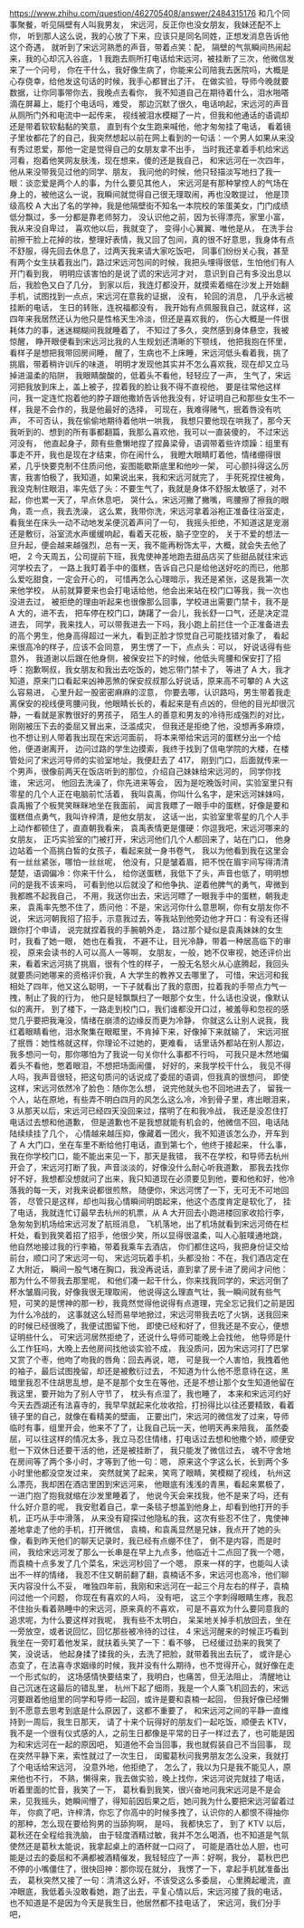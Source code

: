 https://www.zhihu.com/question/462705408/answer/2484315176
和几个同事聚餐，听见隔壁有人叫我男友，
宋远河，反正你也没女朋友，我妹还配不上你，
听到那人这么说，我的心放了下来，应该只是同名同姓，正想发消息告诉他这个奇遇，
就听到了宋远河熟悉的声音，带着点笑：配，
隔壁的气氛瞬间热闹起来，我的心却沉入谷底，
1
我跑去厕所打电话给宋远河，被挂断了三次，他微信发来了一个问号，
你在干什么，我好像生病了，你能来公司陪我去医院吗，大概是心存侥幸，给他发这句话的时候，我手心都冒出了汗，
在做实验，导师今晚就要数据，让你同事带你去，我晚点去看你，
我不知道自己在期待着什么，泪水啪嗒滴在屏幕上，能打个电话吗，难受，
那边沉默了很久，电话响起，宋远河的声音从厕所门外和电流中一起传来，
视线被泪水模糊了一片，但我和他通话的语调却还是带着软软黏黏的笑意，
直到有个女生跑来喊他，他才匆匆挂了电话，
看着镜子里妆都花了的自己，我突然想起以前在网上看到的一句话：一个男人如果从来没有秀过恩爱，那他一定是觉得自己的女朋友拿不出手，
当时我还拿着手机给宋远河看，抱着他笑网友肤浅，现在想来，傻的还是我自己，
和宋远河在一次四年，他从来没带我见过他的同学、朋友，
我问他的时候，他只轻描淡写地扫了我一眼：谈恋爱是两个人的事，为什么要见其他人，
宋远河是有那种掌控人的气场在身上的，被他这么一说，我瞬间就觉得自己很无理取闹，再也没敢提过，
他是顶级高校 A 大出了名的学神，我是他隔壁街不知名一本院校的笨蛋美女，门门成绩低分飘过，多一分都是靠老师努力，
没认识他之前，因为长得漂亮，家里小富，我从来没自卑过，
喜欢他以后，我就变了，
变得小心翼翼、唯他是从，
在洗手台前擦干脸上花掉的妆，整理好表情，我又回了包间，真的很不好意思，我身体有点不舒服，得先回去休息了，过两天我来请大家吃饭吧，
同事们纷纷关心我，甚至有两个女生扶着我出门，路过宋远河包间的时候，我把头埋得很低，生怕他们有人开门看到我，
明明应该害怕的是说了谎的宋远河才对，
意识到自己有多没出息以后，我脸色又白了几分，
到家以后，我连灯都没开，就摸索着缩在沙发上开始翻手机，试图找到一点点，宋远河在意我的证据，
没有，
轮回的消息，
几乎永远被挂断的电话，
生日的转账，连祝福都没有，
我开始有点佩服我自己，就这样，这四年来我居然还认为他只是性格天生冷淡，但还是喜欢我的，
伤心大概是一件很耗体力的事，迷迷糊糊间我就睡着了，
不知过了多久，突然感到身体悬空，我被惊醒，
睁开眼便看到宋远河比我的人生规划还清晰的下颚线，
他把我抱在怀里，看样子是想把我带回房间睡，
醒了，生病也不上床睡，宋远河低头看着我，挑了挑眉，带着稍许训斥的味道，
明明才发现他其实并不怎么喜欢我，现在却又立马掉进温柔的陷阱，
我眼睛酸酸的，低着头不看他，轻轻应了一声，
生气了，宋远河把我放到床上，盖上被子，捏着我的脸让我不得不直视他，
要是往常他这样问，我一定连忙抱着他的脖子跟他撒娇告诉他我没有，好证明自己和那些女生不一样，我是不会作的，我是他最好的选择，
可现在，我难得赌气，抿着唇没有吭声，
不可否认，我在偷偷地期待着他哄一哄我，
我想只要他现在哄我了，那今天我听到的、想到的所有事都翻篇，我那么喜欢他，我可以一直装傻的，
不过宋远河没有，
他直起身子，颇有些惫懒地捏了捏鼻梁骨，语调带着些许烦躁：组里有事走不开，我也是现在才结束，你在闹什么，
我瞪大眼睛盯着他，情绪绷得很紧，几乎快要克制不住质问他，妄图能歇斯底里和他吵一架，
可心颤抖得这么厉害，我害怕极了，我知道，如果说出来，我和宋远河就完了，
手死死捏住被角，我没克制住眼泪，率先低了头：不要生气了，我就是身体不舒服太敏感了，对不起，你也累一天了，早点休息吧，
哭什么，宋远河撇了撇嘴，弯腰擦了擦我的眼角，乖一点，我去洗澡，
这么累，我带你洗，宋远河拿着浴袍正准备往浴室走，看我坐在床头一动不动地发呆便沉着声问了一句，
我摇头拒绝，不知道这是宠溺还是敷衍，浴室流水声缓缓响起，看着天花板，脑子空空的，
关于不爱的想法一旦升起，便会越来越强烈，总有一天，我不能再粉饰太平，大概，就会失去他了吧，
2
今天周五，公司提前下班，我鬼使神差地跑去甜品店买了些甜品就往宋远河学校去了，
一路上我盯着手中的蛋糕，告诉自己只是给他送好吃的而已，他那么爱吃甜食，一定会开心的，
可惜再怎么心理暗示，我还是紧张，这是我第一次来他学校，
从前就算要来也会打电话给他，他会出来站在校门口等我，我一次也没进去过，
被拒绝的理由听起来也很像那么回事，学校进出需要门禁卡，我不是 A 大的，进不去， 
把车停在校门口，踌躇了一会儿，我长舒一口气，还是决定混进去，
同学，我来找人，可以带我进去一下吗，我小跑上前拦住一个正准备进去的高个男生，他身高得超过一米九，看到正脸才惊觉自己可能找错对象了，
看起来很高冷的样子，应该不会同意，
男生愣了一下，点点头：可以，
好说话得有些意外，
我道谢以后跟在他身侧，被保安拦下的时候，他低头弯腰和保安打了招呼：抱歉啊叔，我女朋友和我出去吃饭的，她忘带门禁卡了，
等进了 A 大，我才知道，原来门口看起来凶神恶煞的保安叔叔那么好说话，原来高不可攀的 A 大这么容易进，
心里升起一股密密麻麻的涩意，
你要去哪，认识路吗，男生带着我走离保安的视线便弯腰问我，他眼睛长长的，看起来是有点凶的，但他的目光却很沉静，一看就是家教很好的男孩子，
陌生人的善意和男友的冷待形成强烈的对比，刚刚被压下去的委屈又冒出来，泛滥成灾，
但我还是拒绝了他，没想再多麻烦，也不想让别人带着我出现在宋远河面前，
将本来带给宋远河的蛋糕分出一个给他，便道谢离开，
边问过路的学生边摸索，我终于找到了信电学院的大楼，在楼管处问了宋远河导师的实验室地址，我便赶去了 417，
刚到门口，后面就传来一个男声，很像前两天在饭店听到的那位，介绍自己妹妹给宋远河的，
同学你找谁，
宋远河，
他回去洗澡了，你先进来等会，
因为是吃晚饭时间，实验室里只有零星的几个人正在电脑前忙活着，
我叫袁禹，你叫什么名字，是宋远河妹妹吗，袁禹搬了个板凳笑眯眯地坐在我面前，
闻言我瞟了一眼手中的蛋糕，好像是要和蛋糕借点勇气，我叫许梓清，是他女朋友，
这话一出，实验室里零星的几个人手上动作都顿住了，直直朝我看来，
袁禹表情更是僵硬：你逗我吧，宋远河哪来的女朋友，
正巧实验室的门被打开，宋远河他们几个人都回来了，站在门口，
他身边站着一个高挑白皙的女孩子，看起来就一身书卷气，
我以为他看到我在这里会有一丝丝紧张，哪怕一丝丝呢，
他没有，只是皱着眉，把不悦在眉宇间写得清清楚楚，语调偏冷：你来干什么，
给你送蛋糕，我低下了头，声音也低了，明明想问的是我不该来吗，
可看到他以后就没了和他争执、逆着他脾气的勇气，卑微到我都瞧不起我自己，
不用，我送你出去，宋远河瞟了一眼我手中的蛋糕，朝我走来，
袁禹率先憋不住了，质问他：不是，宋远河你什么意思啊，你有女朋友你不说，
宋远河朝我招了招手，示意我过去，等我站到他旁边他才开口：有没有还得跟你打个申请，
说完就捏着我的手腕朝外走，
路过那个疑似是袁禹妹妹的女生时，我看了她一眼，
她也在看我，
不避不让，目光冷静，带着一种居高临下的审视，
原来会读书的人可以高人一等啊，
女朋友，一般，她不仅审视，她还评价出来，看着宋远河挑了挑眉，很有个性的样子，
一股无名怒火从心底腾起，我回头就要质问她哪来的资格评价我，A 大学生的教养又去哪里了，
可惜，宋远河和我相处了四年，他又这么聪明，一下子就看出了我的意图，拉着我的手带点力气一拽，制止了我的行为，
他只是轻飘飘扫了一眼那个女生，什么话也没说，像默认似的离开，
到了楼下，一路走到校门口，我们谁都没开口过，被羞辱和忽视的感觉几乎要把我淹没，情绪在崩溃的边缘反而更为冷静，
你就这么让别人说我，我红着眼睛看他，泪水聚集在眼眶里，不肯掉下来，好像掉下来就输了，
宋远河抿了抿唇：她性格就这样，你理论不过她的，更难看，
话里话外都站在别人那边，
我多想问一句，那你哪怕为了我说一句关你什么事都不行吗，
可我只是木然地偏着头不看他，憋着眼泪，不想把场面闹僵，
好好的，来我学校干什么，
我见不得人吗，我声音很轻，把这句质问的话说成了委屈的语调，但我真的很想问，
即使这样，宋远河依然冷了脸色：随你怎么想，
说完他就头也不回地进去了，
留我一个人，站在原地，有些弄不明白四月的风怎么这么冷，冷到骨子里，疼出眼泪来，
3
从那天以后，宋远河已经四天没回来过，摆明了在和我冷战，
我还是没忍住打电话过去想和他道歉，
但是道歉也不是我想就能有机会的，他微信不回，电话陆陆续续挂了几个，
心情越来越压抑，像藏着一团火，我不知道该怎么办，开车到了 A 大门口，坐在车里不断给他打电话，直到第七个，他终于接起来，
什么事，
我在你学校门口，能不能出来见一下，那天是我错，
我不在学校，和导师去杭州开会了，宋远河打断了我，声音淡淡的，好像没什么耐心听我道歉，
那我去找你好不好，我想都没想就问了出来，我只知道现在必须要见到他，要和他和好，他冷落我的每一天，对我来说都很煎熬，
随便你，宋远河愣了一下，无可无不可地回答，
尽管只是这样，却也叫我心情瞬间明朗起来，他这个态度肯定是软化了，
挂了电话，我就连忙订最早去杭州的机票，从 A 大开回去小跑进楼回家收拾行李，
急匆匆到机场给宋远河发了航班消息，
飞机落地，出了机场就看到宋远河倚在栏杆处，看到我笑着招了招手，他很少笑，所以显得很温柔，叫人心脏噗通地跳，
他自然地接过我的行李箱，带着我乘车去酒店，
你们都住这吗，我把身份证交给前台，顺口问了宋远河一句，
宋远河玩着手机，头都没抬：不在，我们酒店定在 Z 大附近，
瞬间一股气堵在胸口，我没再说话，直到拿了房卡进了房间才问他：那为什么不带我去那里呢，
和他们凑一起干什么，你来找我同学的，宋远河倒了杯水皱眉问我，好像我很无理取闹，
他说得这么理直气壮，我一瞬间就有些气短，可笑的是愣神的那一秒，我竟然觉得他说得有点道理，完全忘记我们之前是因为什么冷战的，
这事就这么轻而易举地掀过，宋远河带我去吃了火锅，送我回来的时候已经很晚了，我便试图留下他，
即使已经和好了，但我还是不安心，便想证明些什么，
可宋远河居然拒绝了，还说什么导师可能晚上会找他，
他导师是什么工作狂吗，大晚上去他房间找他谈实验不成，
我没质问，因为宋远河打了巴掌又赏了个枣，他吻了吻我的唇角：回去再说，嗯，
可是我一个人害怕，我拽着他的袖子，最后试图挽留，却还是被敷衍过去，
不知道为什么他不愿意待在这，黑暗里我忍不住胡思乱想，是不是那个女生在等他，还是不想让那个女生知道他留在我这里，要开始为了别人守节了，
枕头有点湿了，我也睡了，
本来和宋远河约好今天去西湖还有法喜寺的，我早早就起来化妆收拾，打扮得比以往还要精致，看着镜子里的自己，就像在看精美的壁画，
正要出门，宋远河的微信发了过来，导师临时有事，组里开会，他来不了了，让我自己玩一天，他明天再来陪我，
虽然委屈，可以往这样的情况太多，我立马忍住情绪，打电话过去想和他撒个娇，顺便安慰一下双休日还要干活的他，还是被挂断了，
我只能发了微信过去，
魂不守舍地在房间等了两个多小时，才等到了他一句：嗯，
原来这个字这么长，长到两个多小时里他都没空发过来，
突然就笑了起来，笑弯了眼睛，笑模糊了视线，
杭州这么漂亮，我却困在酒店里困到宋远河来，
他眼底有浅浅的青黑，看起来累极了，
一进门抱了抱我就缩在沙发里睡着了，
他说今天会来找我，他不是来了吗，还有什么好介意的呢，
我安慰着自己，拿一条毯子想盖到他身上，却看到他打开的手机，正巧从手中滑落，
从来没有窥探过他隐私的我，这次有些忍不住了，鬼使神差地拿走了他的手机，打开微信，
袁楠，和袁禹显然是兄妹，我点开了她的头像，看到昨天他们的聊天记录时，我已经有点绷不住了，
倒不是内容，而是时间，
我给宋远河发了那么一长串是在早上九点多，他临近十二点回了我一个嗯，
而袁楠十点多发了几个菜名，宋远河秒回了一个嗯，
原来一样的字，也能叫人读出不一样的情绪，
我忍不住又朝前翻了翻，袁楠话不多，宋远河也高冷，他们聊天内容没什么不妥，
唯独四年前，我刚和宋远河在一起三个月左右的样子，袁楠问过他一个问题，
你现在有喜欢的人吗，
没有吧，
这三个字刺得眼睛生疼，我忍不住抬头看着熟睡中的宋远河，原来真的不喜欢，
可是不喜欢为什么要同意我的追求呢，为什么要这样对我呢，
我有些不太明白，
呆呆地关掉手机放回去，坐在一旁放空，或者说回忆，回忆那些被冷待的过往，
4
宋远河醒来的时候正巧看到我坐在一旁盯着他发呆，就扶着头笑了一下：看不够，
已经缓过劲来的我笑了笑，没说话，
他起身揉了揉我的头，去洗了把脸，就带着我出去玩了，
或许是心态变了，在法喜寺求姻缘的时候，我并没有什么期待，也不觉得开心，就好像在走一个形式似的，
这场感情快要结束了，我明白，也痛苦，但无法阻止，
清醒地让自己沉迷在这最后的错乱里，
杭州下起了细雨，我是一个人乘飞机回去的，宋远河要跟着他组里的同学和导师一起回，或许是要和袁楠一起回，
但我好像已经懒到不愿意去思考到底是什么原因了，这都不重要了，
和宋远河之间的平静一直维持到一周后，我生日那天，
请了十来个玩得好的朋友们一起吃饭，顺便去 KTV，
我不是一个很有仪式感的人，之前生日都像是平常的日子一样过去了，也可能是因为和宋远河在一起的原因吧，
知道他不会当回事，我也就假装自己不当回事，
现在突然平静下来，索性就过了一次生日，
闺蜜葛秋问我男朋友怎么没来，我就打了个电话给宋远河，
没意外地，他拒绝了，
怎么了，我以为只是我不能见人，原来他也不行，
不熟，懒得来，我去做实验，晚上找你，宋远河说完就挂了电话，听着里面的忙音，我笑了一下，
葛秋看到我笑，很兴奋地问我宋远河是不是会来，见我摇头，她瞬间懵了，得知前因后果之后，她问我为什么要把宋远河留着过年，
你疯了吧，许梓清，你忘了你高中的时候多拽了，认识你的人都恨不得抽你的那种，怎么现在要给狗男的当舔狗啊，
是吗，
我都快忘了，
到了 KTV 以后，葛秋还在全程给我洗脑，
由于轻度酒精过敏，我并不怎么喝酒，也不知道是气氛使然还是葛秋太能说，我拿起桌上的酒杯就一口闷了，
可能是酒壮怂人胆，也可能是过去的委屈和不满都被酒精催发，我轻轻应了一声：好啊，我分，
葛秋巴巴不停的小嘴僵住了，很快回神：那你现在就分，
我愣了一下，拿起手机就准备出去，
葛秋突然又接了一句：清清这么好，不该受这么多委屈，
心里腾起暖流，直冲眼底，我低着头没敢看她，跑了出去，平复心情以后，宋远河接了我的电话，
也不知道是不是因为今天是我生日，他居然都不挂电话了，
宋远河，我们分手吧，
